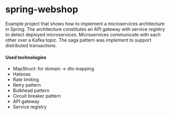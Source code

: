 # spring-webshop

Example project that shows how to implement a microservices architecture in Spring.
The architecture constitutes an API gateway with service registry to detect deployed microservices.
Microservices communicate with each other over a Kafka topic.
The saga pattern was implement to support distributed transactions.

#### Used technologies
- MapStruct: for domain -> dto mapping
- Hateoas
- Rate limiting
- Retry pattern
- Bulkhead pattern
- Circuit breaker pattern
- API gateway
- Service registry
